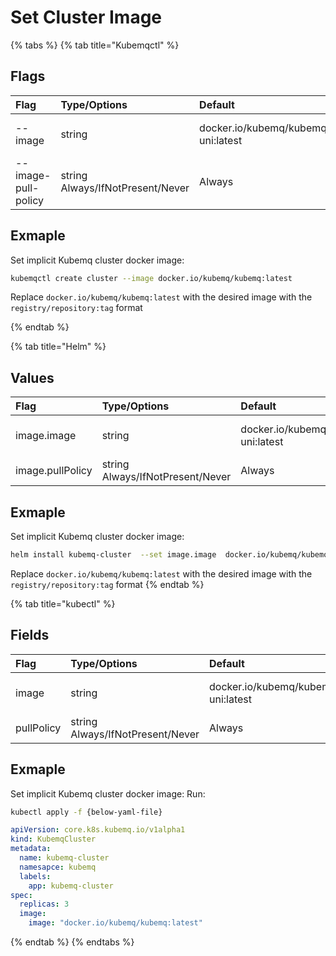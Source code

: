 # Set Cluster Image

{% tabs %}
{% tab title="Kubemqctl" %}
## Flags

| Flag | Type/Options | Default | Description |
| :--- | :--- | :--- | :--- |
| --image | string |docker.io/kubemq/kubemq-uni:latest| Set kubemq server image |
| --image-pull-policy | string Always/IfNotPresent/Never | Always|Set image pull policy |

## Exmaple

Set implicit Kubemq cluster docker image:

```bash
kubemqctl create cluster --image docker.io/kubemq/kubemq:latest
```
Replace `docker.io/kubemq/kubemq:latest` with the desired image with the `registry/repository:tag` format

{% endtab %}

{% tab title="Helm" %}

## Values

| Flag | Type/Options | Default | Description |
| :--- | :--- | :--- | :--- |
| image.image | string |docker.io/kubemq/kubemq-uni:latest| Set kubemq server image |
| image.pullPolicy | string Always/IfNotPresent/Never | Always|Set image pull policy |

## Exmaple

Set implicit Kubemq cluster docker image:

```bash
helm install kubemq-cluster  --set image.image  docker.io/kubemq/kubemq:latest kubemq-charts/kubemq
```

Replace `docker.io/kubemq/kubemq:latest` with the desired image with the `registry/repository:tag` format
{% endtab %}

{% tab title="kubectl" %}

## Fields

| Flag | Type/Options | Default | Description |
| :--- | :--- | :--- | :--- |
| image | string |docker.io/kubemq/kubemq-uni:latest| Set kubemq server image |
| pullPolicy | string Always/IfNotPresent/Never | Always|Set image pull policy |

## Exmaple

Set implicit Kubemq cluster docker image:
Run:

```bash
kubectl apply -f {below-yaml-file}
```

```yaml
apiVersion: core.k8s.kubemq.io/v1alpha1
kind: KubemqCluster
metadata:
  name: kubemq-cluster
  namesapce: kubemq
  labels:
    app: kubemq-cluster
spec:
  replicas: 3
  image:
    image: "docker.io/kubemq/kubemq:latest"
```
{% endtab %}
{% endtabs %}

